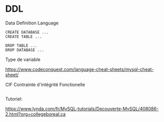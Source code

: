 # DDL 

Data Definition Language

```
CREATE DATABASE ...
CREATE TABLE ...

DROP TABLE ...
DROP DATABASE ...
```

Type de variable

https://www.codeconquest.com/language-cheat-sheets/mysql-cheat-sheet/

CIF Contrainte d'intégrité Fonctionelle

```

```

Tutoriel: 

https://www.lynda.com/fr/MySQL-tutorials/Decouverte-MySQL/408086-2.html?org=collegeboreal.ca
